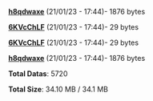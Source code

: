 [**h8qdwaxe**](/data/h8qdwaxe.txt) (21/01/23 - 17:44)- 1876 bytes

[**6KVcChLF**](/data/6KVcChLF.txt) (21/01/23 - 17:44)- 29 bytes

[**6KVcChLF**](/data/6KVcChLF.txt) (21/01/23 - 17:44)- 29 bytes

[**h8qdwaxe**](/data/h8qdwaxe.txt) (21/01/23 - 17:44)- 1876 bytes

**Total Datas**: 5720

**Total Size**: 34.10 MB / 34.1 MB